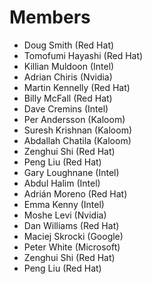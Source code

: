 # Members

* Doug Smith (Red Hat)
* Tomofumi Hayashi (Red Hat)
* Killian Muldoon (Intel)
* Adrian Chiris (Nvidia)
* Martin Kennelly (Red Hat)
* Billy McFall (Red Hat)
* Dave Cremins (Intel)
* Per Andersson (Kaloom)
* Suresh Krishnan (Kaloom)
* Abdallah Chatila (Kaloom)
* Zenghui Shi (Red Hat)
* Peng Liu (Red Hat)
* Gary Loughnane (Intel)
* Abdul Halim (Intel)
* Adrián Moreno (Red Hat)
* Emma Kenny (Intel)
* Moshe Levi (Nvidia)
* Dan Williams (Red Hat)
* Maciej Skrocki (Google)
* Peter White (Microsoft)
* Zenghui Shi (Red Hat)
* Peng Liu (Red Hat)

